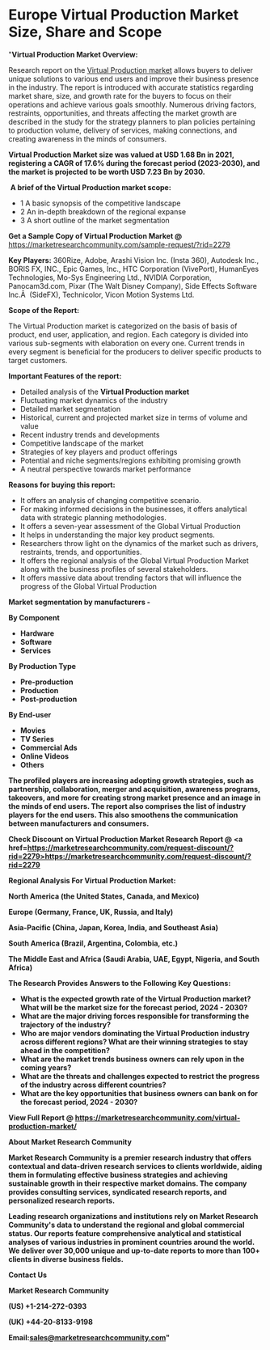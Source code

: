 # Europe Virtual Production Market Size, Share and Scope
"<strong>Virtual Production Market Overview:</strong>

Research report on the <a href=https://marketresearchcommunity.com/virtual-production-market/>Virtual Production market</a> allows buyers to deliver unique solutions to various end users and improve their business presence in the industry. The report is introduced with accurate statistics regarding market share, size, and growth rate for the buyers to focus on their operations and achieve various goals smoothly. Numerous driving factors, restraints, opportunities, and threats affecting the market growth are described in the study for the strategy planners to plan policies pertaining to production volume, delivery of services, making connections, and creating awareness in the minds of consumers.

<strong>Virtual Production Market size was valued at USD 1.68 Bn in 2021, registering a CAGR of 17.6% during the forecast period (2023-2030), and the market is projected to be worth USD 7.23 Bn by 2030.</strong>

 <Strong>A brief of the Virtual Production market scope:</Strong>
<ul>
 <li>1  A basic synopsis of the competitive landscape</li>
 <li>2  An in-depth breakdown of the regional expanse</li>
 <li>3  A short outline of the market segmentation</li>
</ul>
<strong>Get a Sample Copy of Virtual Production Market @ </b></strong><a href=https://marketresearchcommunity.com/sample-request/?rid=2279><u>https://marketresearchcommunity.com/sample-request/?rid=2279</u></a>

<strong>Key Players:</strong> 
360Rize, Adobe, Arashi Vision Inc. (Insta 360), Autodesk Inc., BORIS FX, INC., Epic Games, Inc., HTC Corporation (VivePort), HumanEyes Technologies, Mo-Sys Engineering Ltd., NVIDIA Corporation, Panocam3d.com, Pixar (The Walt Disney Company), Side Effects Software Inc.Â  (SideFX), Technicolor, Vicon Motion Systems Ltd.

<strong>Scope of the Report:</strong>

The Virtual Production market is categorized on the basis of basis of product, end user, application, and region. Each category is divided into various sub-segments with elaboration on every one. Current trends in every segment is beneficial for the producers to deliver specific products to target customers.

<strong><b>Important Features of the report:</b></strong>
<ul>
  <li>Detailed analysis of the <strong><b>Virtual Production </b></strong><strong><b>market</b></strong></li>
  <li>Fluctuating market dynamics of the industry</li>
  <li>Detailed market segmentation</li>
  <li>Historical, current and projected market size in terms of volume and value</li>
  <li>Recent industry trends and developments</li>
  <li>Competitive landscape of the market</li>
  <li>Strategies of key players and product offerings</li>
  <li>Potential and niche segments/regions exhibiting promising growth</li>
  <li>A neutral perspective towards market performance</li>
</ul>
<strong><b>Reasons for buying this report:</b></strong>
<ul>
  <li>It offers an analysis of changing competitive scenario.</li>
  <li>For making informed decisions in the businesses, it offers analytical data with strategic planning methodologies.</li>
  <li>It offers a seven-year assessment of the Global Virtual Production</li>
  <li>It helps in understanding the major key product segments.</li>
  <li>Researchers throw light on the dynamics of the market such as drivers, restraints, trends, and opportunities.</li>
  <li>It offers the regional analysis of the Global Virtual Production Market along with the business profiles of several stakeholders.</li>
  <li>It offers massive data about trending factors that will influence the progress of the Global Virtual Production</li>
</ul>

<strong>Market segmentation by manufacturers -</strong>


<strong><strong>By Component</strong></h4>
<ul>
 	<li>Hardware</li>
 	<li>Software</li>
 	<li>Services</li>
</ul>
<strong><strong>By Production Type</strong></h4>
<ul>
 	<li>Pre-production</li>
 	<li>Production</li>
 	<li>Post-production</li>
</ul>
<strong><strong>By End-user</strong></h4>
<ul>
 	<li>Movies</li>
 	<li>TV Series</li>
 	<li>Commercial Ads</li>
 	<li>Online Videos</li>
 	<li>Others</li>
</ul>

The profiled players are increasing adopting growth strategies, such as partnership, collaboration, merger and acquisition, awareness programs, takeovers, and more for creating strong market presence and an image in the minds of end users. The report also comprises the list of industry players for the end users. This also smoothens the communication between manufacturers and consumers.

<strong><b>Check Discount on Virtual Production Market Research Report @ </b></strong><a href=https://marketresearchcommunity.com/request-discount/?rid=2279><u>https://marketresearchcommunity.com/request-discount/?rid=2279</u></a>

<strong>Regional Analysis For Virtual Production Market:</strong>

<strong>North America</strong> (the United States, Canada, and Mexico)

<strong>Europe</strong> (Germany, France, UK, Russia, and Italy)

<strong>Asia-Pacific</strong> (China, Japan, Korea, India, and Southeast Asia)

<strong>South America</strong> (Brazil, Argentina, Colombia, etc.)

<strong>The Middle East and Africa</strong> (Saudi Arabia, UAE, Egypt, Nigeria, and South Africa)

<strong>The Research Provides Answers to the Following Key Questions:</strong>
<ul>
 	<li>What is the expected growth rate of the Virtual Production market? What will be the market size for the forecast period, 2024 - 2030?</li>
 	<li>What are the major driving forces responsible for transforming the trajectory of the industry?</li>
 	<li>Who are major vendors dominating the Virtual Production industry across different regions? What are their winning strategies to stay ahead in the competition?</li>
 	<li>What are the market trends business owners can rely upon in the coming years?</li>
 	<li>What are the threats and challenges expected to restrict the progress of the industry across different countries?</li>
 	<li>What are the key opportunities that business owners can bank on for the forecast period, 2024 - 2030?</li>
</ul>

<strong>View Full Report @</strong> <a href=https://marketresearchcommunity.com/virtual-production-market/>https://marketresearchcommunity.com/virtual-production-market/</a>

<strong>About Market Research Community</strong>

Market Research Community is a premier research industry that offers contextual and data-driven research services to clients worldwide, aiding them in formulating effective business strategies and achieving sustainable growth in their respective market domains. The company provides consulting services, syndicated research reports, and personalized research reports.

Leading research organizations and institutions rely on Market Research Community's data to understand the regional and global commercial status. Our reports feature comprehensive analytical and statistical analyses of various industries in prominent countries around the world. We deliver over 30,000 unique and up-to-date reports to more than 100+ clients in diverse business fields.

<strong>Contact Us</strong>

<strong>Market Research Community</strong>

(US) +1-214-272-0393

(UK) +44-20-8133-9198

<strong>Email:</strong>sales@marketresearchcommunity.com"
